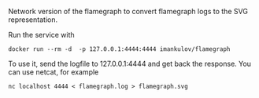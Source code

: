 Network version of the flamegraph to convert flamegraph logs to the SVG
representation.

Run the service with

    docker run --rm -d  -p 127.0.0.1:4444:4444 imankulov/flamegraph

To use it, send the logfile to 127.0.0.1:4444 and get back the response. You
can use netcat, for example

    nc localhost 4444 < flamegraph.log > flamegraph.svg
